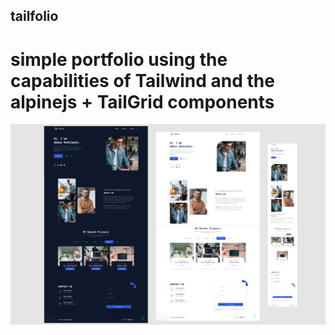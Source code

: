## tailfolio
 # simple portfolio using the capabilities of Tailwind and the alpinejs + TailGrid components

![perview_image](/perview.PNG)
